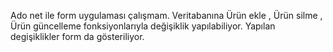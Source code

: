 Ado net ile form uygulaması çalışmam. Veritabanına Ürün ekle , Ürün silme , Ürün güncelleme fonksiyonlarıyla değişiklik yapılabiliyor. Yapılan degişiklikler form da gösteriliyor.
